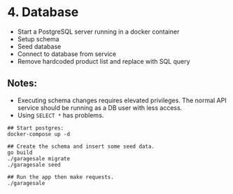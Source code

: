 # 4. Database

- Start a PostgreSQL server running in a docker container
- Setup schema
- Seed database
- Connect to database from service
- Remove hardcoded product list and replace with SQL query

## Notes:

- Executing schema changes requires elevated privileges. The normal API service
  should be running as a DB user with less access.
- Using `SELECT *` has problems.

```
## Start postgres:
docker-compose up -d

## Create the schema and insert some seed data.
go build
./garagesale migrate
./garagesale seed

## Run the app then make requests.
./garagesale
```
